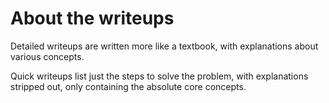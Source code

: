 # About the writeups
Detailed writeups are written more like a textbook, with explanations about various concepts.

Quick writeups list just the steps to solve the problem, with explanations stripped out, only containing the absolute core concepts.
